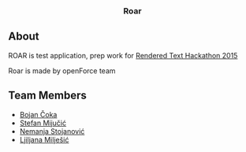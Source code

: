 <h3 align="center">Roar</h3>

## About

ROAR is test application, prep work for [Rendered Text Hackathon 2015](http://renderedtext.com/hackathon/)

Roar is made by openForce team

## Team Members

- [Bojan Čoka](https://github.com/metropolislights)
- [Stefan Mijučić](https://github.com/fanna)
- [Nemanja Stojanović](https://github.com/nemus993)
- [Ljiljana Milješić](https://github.com/Lillyput)
